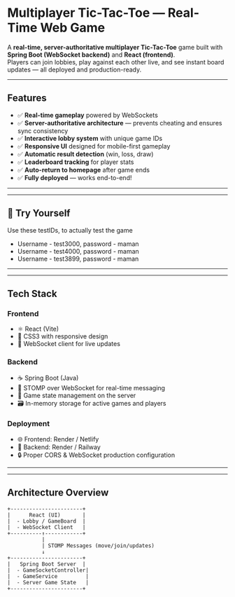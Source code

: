 # Multiplayer Tic-Tac-Toe — Real-Time Web Game

A **real-time, server-authoritative multiplayer Tic-Tac-Toe** game built with **Spring Boot (WebSocket backend)** and **React (frontend)**.  
Players can join lobbies, play against each other live, and see instant board updates — all deployed and production-ready.  

---

##  Features

- ✅ **Real-time gameplay** powered by WebSockets  
- ✅ **Server-authoritative architecture** — prevents cheating and ensures sync consistency  
- ✅ **Interactive lobby system** with unique game IDs  
- ✅ **Responsive UI** designed for mobile-first gameplay  
- ✅ **Automatic result detection** (win, loss, draw)  
- ✅ **Leaderboard tracking** for player stats  
- ✅ **Auto-return to homepage** after game ends  
- ✅ **Fully deployed** — works end-to-end!

---
---
## 🚀 Try Yourself

Use these testIDs, to actually test the game
- Username - test3000, password - maman
- Username - test4000, password - maman
- Username - test3899, password - maman
---

---
## Tech Stack

### **Frontend**
- ⚛️ React (Vite)
- 🎨 CSS3 with responsive design
- 🔁 WebSocket client for live updates

### **Backend**
- ☕ Spring Boot (Java)
- 🔌 STOMP over WebSocket for real-time messaging
- 🧮 Game state management on the server
- 🗃️ In-memory storage for active games and players

### **Deployment**
- 🌐 Frontend: Render / Netlify  
- 🔧 Backend: Render / Railway  
- 🔒 Proper CORS & WebSocket production configuration  

---

---

## Architecture Overview

```plaintext
+-----------------------+
|      React (UI)       |
|  - Lobby / GameBoard  |
|  - WebSocket Client   |
+----------↑------------+
           |
           | STOMP Messages (move/join/updates)
           ↓
+-----------------------+
|   Spring Boot Server  |
|  - GameSocketController|
|  - GameService         |
|  - Server Game State   |
+-----------------------+
